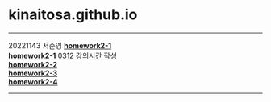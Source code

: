# kinaitosa.github.io   

* * *
20221143 서준영
[**homework2-1**](homework2-1.html)   
[**homework2-1** 0312 강의시간 작성](homework2-1-0312.html)  
[**homework2-2**](homework2-2.html)   
[**homework2-3**](homework2-3.html)   
[**homework2-4**](homework2-4.html)   
* * *

